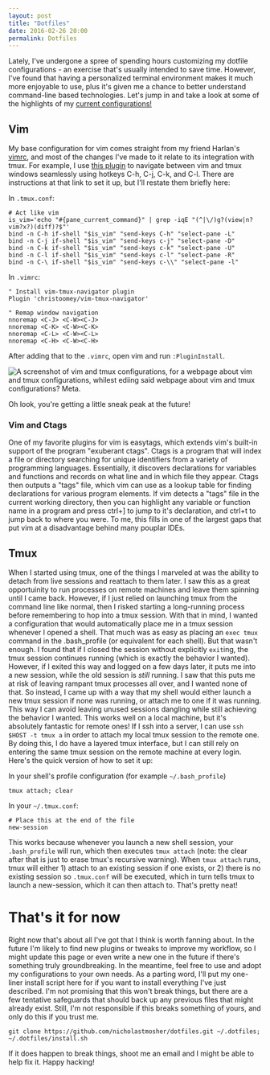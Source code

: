 ```yaml
---
layout: post
title: "Dotfiles"
date: 2016-02-26 20:00
permalink: Dotfiles
---
```


Lately, I've undergone a spree of spending hours customizing my dotfile
configurations - an exercise that's usually intended to save time.
However, I've found that having a personalized terminal environment makes it
much more enjoyable to use, plus it's given me a chance to better understand
command-line based technologies. Let's jump in and take a look at some of the
highlights of my
[current configurations!](https://github.com/nicholastmosher/dotfiles)

## Vim

My base configuration for vim comes straight from my friend Harlan's
[vimrc](https://github.com/harlanhaskins/harlan-vimrc), and most of the changes
I've made to it relate to its integration with tmux. For example, I use
[this plugin](https://github.com/christoomey/vim-tmux-navigator) to navigate
between vim and tmux windows seamlessly using hotkeys C-h, C-j, C-k, and C-l.
There are instructions at that link to set it up, but I'll restate them briefly
here:

In `.tmux.conf`:

	# Act like vim
	is_vim='echo "#{pane_current_command}" | grep -iqE "(^|\/)g?(view|n?vim?x?)(diff)?$"'
	bind -n C-h if-shell "$is_vim" "send-keys C-h" "select-pane -L"
	bind -n C-j if-shell "$is_vim" "send-keys c-j" "select-pane -D"
	bind -n C-k if-shell "$is_vim" "send-keys c-k" "select-pane -U"
	bind -n C-l if-shell "$is_vim" "send-keys c-l" "select-pane -R"
	bind -n C-\ if-shell "$is_vim" "send-keys c-\\" "select-pane -l"

In `.vimrc`:

	" Install vim-tmux-navigator plugin
	Plugin 'christoomey/vim-tmux-navigator'

	" Remap window navigation
	nnoremap <C-J> <C-W><C-J>
	nnoremap <C-K> <C-W><C-K>
	nnoremap <C-L> <C-W><C-L>
	nnoremap <C-H> <C-W><C-H>

After adding that to the `.vimrc`, open vim and run `:PluginInstall`.

![A screenshot of vim and tmux configurations, for a webpage about
vim and tmux configurations, whilest ediing said webpage about
vim and tmux configurations? Meta.](assets/vim-tmux.jpg)

Oh look, you're getting a little sneak peak at the future!

### Vim and Ctags

One of my favorite plugins for vim is easytags, which extends vim's built-in
support of the program "exuberant ctags". Ctags is a program that will
index a file or directory searching for unique identifiers from a variety of
programming languages. Essentially, it discovers declarations for variables and
functions and records on what line and in which file they appear. Ctags then
outputs a "tags" file, which vim can use as a lookup table for finding
declarations for various program elements. If vim detects a "tags" file in the
current working directory, then you can highlight any variable or function name
in a program and press ctrl+] to jump to it's declaration, and ctrl+t to jump
back to where you were. To me, this fills in one of the largest gaps that put
vim at a disadvantage behind many pouplar IDEs.

## Tmux

When I started using tmux, one of the things I marveled at was the ability to
detach from live sessions and reattach to them later. I saw this as a great
opportuinity to run processes on remote machines and leave them spinning until
I came back. However, if I just relied on launching tmux from the command line
like normal, then I risked starting a long-running process before remembering
to hop into a tmux session. With that in mind, I wanted a configuration that
would automatically place me in a tmux session whenever I opened a shell. That
much was as easy as placing an `exec tmux` command in the .bash_profile (or
equivalent for each shell). But that wasn't enough. I found that if I closed
the session without explicitly `exit`ing, the tmux session continues running
(which is exactly the behavior I wanted). However, if I exited this way and
logged on a few days later, it puts me into a new session, while the old
session is <i>still</i> running. I saw that this puts me at risk of leaving
rampant tmux processes all over, and I wanted none of that. So instead, I came
up with a way that my shell would either launch a new tmux session if none was
running, or attach me to one if it was running. This way I can avoid leaving
unused sessions dangling while still achieving the behavior I wanted. This
works well on a local machine, but it's absolutely fantastic for remote ones!
If I ssh into a server, I can use `ssh $HOST -t tmux a` in order to attach my
local tmux session to the remote one. By doing this, I do have a layered tmux
interface, but I can still rely on entering the same tmux session on the remote
machine at every login. Here's the quick version of how to set it up:

In your shell's profile configuration (for example `~/.bash_profile`)

```
tmux attach; clear
```

In your `~/.tmux.conf`:

```
# Place this at the end of the file
new-session
```

This works because whenever you launch a new shell session, your
`.bash_profile` will run, which then executes `tmux attach` (note: the clear
after that is just to erase tmux's recursive warning). When `tmux attach` runs,
tmux will either 1) attach to an existing session if one exists, or 2) there is
no existing session so `.tmux.conf` will be executed, which in turn tells tmux
to launch a new-session, which it can then attach to. That's pretty neat!

# That's it for now

Right now that's about all I've got that I think is worth fanning about. In the
future I'm likely to find new plugins or tweaks to improve my workflow, so I
might update this page or even write a new one in the future if there's
something truly groundbreaking. In the meantime, feel free to use and adopt
my configurations to your own needs. As a parting word, I'll put my one-liner
install script here for if you want to install everything I've just described.
I'm not promising that this won't break things, but there are a few tentative
safeguards that should back up any previous files that might already exist.
Still, I'm not responsible if this breaks something of yours, and only do this
if you trust me.

```
git clone https://github.com/nicholastmosher/dotfiles.git ~/.dotfiles; ~/.dotfiles/install.sh
```

If it does happen to break things, shoot me an email and I might be able to
help fix it. Happy hacking!
